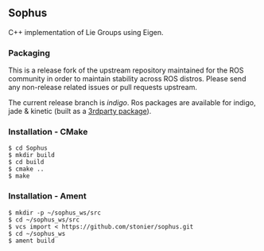 ## Sophus

C++ implementation of Lie Groups using Eigen. 

### Packaging

This is a release fork of the upstream repository maintained for the ROS community in order to maintain stability across ROS distros. Please send any non-release related issues or pull requests upstream. 

The current release branch is *indigo*. Ros packages are available for indigo, jade & kinetic (built as a [3rdparty package](http://wiki.ros.org/bloom/Tutorials/ReleaseThirdParty)).

### Installation - CMake

```
$ cd Sophus
$ mkdir build
$ cd build
$ cmake ..
$ make
```

### Installation - Ament

```
$ mkdir -p ~/sophus_ws/src
$ cd ~/sophus_ws/src
$ vcs import < https://github.com/stonier/sophus.git
$ cd ~/sophus_ws
$ ament build
```

